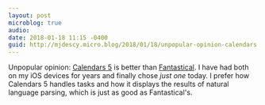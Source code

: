 ```yaml
---
layout: post
microblog: true
audio: 
date: 2018-01-18 11:15 -0400
guid: http://mjdescy.micro.blog/2018/01/18/unpopular-opinion-calendars.html
---
```

Unpopular opinion: [Calendars 5](https://readdle.com/products/calendars5) is better than [Fantastical](https://flexibits.com/fantastical-iphone). I have had both on my iOS devices for years and finally chose _just one_ today. I prefer how Calendars 5 handles tasks and how it displays the results of natural language parsing, which is just as good as Fantastical's.
